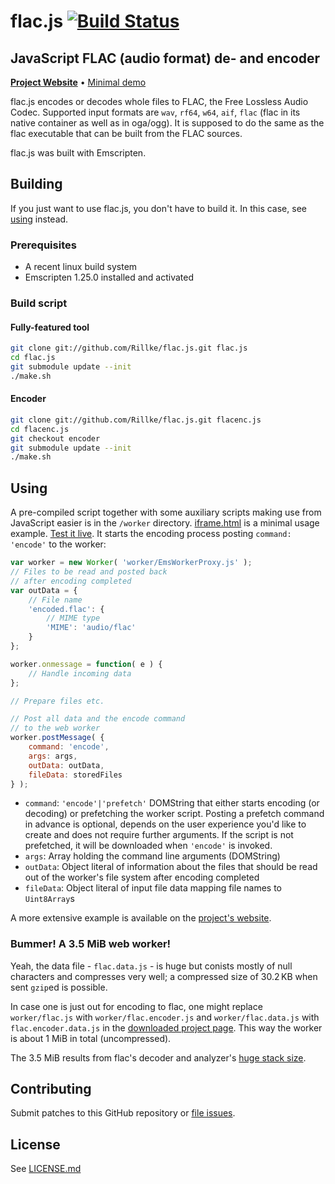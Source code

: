 # flac.js [![Build Status](https://travis-ci.org/Rillke/flac.js.svg?branch=master)](https://travis-ci.org/Rillke/flac.js)

## JavaScript FLAC (audio format) de- and encoder

[**Project Website**](https://blog.rillke.com/flac.js/) • [Minimal demo](https://rawgit.com/Rillke/flac.js/master/iframe.html)

flac.js encodes or decodes whole files to FLAC, the Free Lossless Audio Codec. Supported input formats are `wav`, `rf64`, `w64`, `aif`, `flac` (flac in its native container as well as in oga/ogg). It is supposed to do the same as the flac executable that can be built from the FLAC sources.

flac.js was built with Emscripten.

## Building
If you just want to use flac.js, you don't have to build it. In this case, see [using](#Using) instead.

### Prerequisites
- A recent linux build system
- Emscripten 1.25.0 installed and activated

### Build script
#### Fully-featured tool
```bash
git clone git://github.com/Rillke/flac.js.git flac.js
cd flac.js
git submodule update --init
./make.sh
```

#### Encoder
```bash
git clone git://github.com/Rillke/flac.js.git flacenc.js
cd flacenc.js
git checkout encoder
git submodule update --init
./make.sh
```

## Using
A pre-compiled script together with some auxiliary scripts making use from JavaScript easier is in the `/worker` directory.
[iframe.html](iframe.html) is a minimal usage example. [Test it live](https://rawgit.com/Rillke/flac.js/master/iframe.html). It starts the encoding process posting `command: 'encode'` to the worker:
```JavaScript
var worker = new Worker( 'worker/EmsWorkerProxy.js' );
// Files to be read and posted back
// after encoding completed
var outData = {
	// File name
	'encoded.flac': {
		// MIME type
		'MIME': 'audio/flac'
	}
};

worker.onmessage = function( e ) {
	// Handle incoming data
};

// Prepare files etc.

// Post all data and the encode command
// to the web worker
worker.postMessage( {
	command: 'encode',
	args: args,
	outData: outData,
	fileData: storedFiles
} );
```

- `command`: `'encode'|'prefetch'` DOMString that either starts encoding (or decoding) or prefetching the worker script. Posting a prefetch command in advance is optional, depends on the user experience you'd like to create and does not require further arguments. If the script is not prefetched, it will be downloaded when `'encode'` is invoked.
- `args`: Array holding the command line arguments (DOMString)
- `outData`: Object literal of information about the files that should be read out of the worker's file system after encoding completed
- `fileData`: Object literal of input file data mapping file names to `Uint8Array`s

A more extensive example is available on the [project's website](https://blog.rillke.com/flac.js/).

### Bummer! A 3.5 MiB web worker!
Yeah, the data file - `flac.data.js` - is huge but conists mostly of null characters and compresses very well; a compressed size of 30.2 KB when sent `gzip`ed is possible.

In case one is just out for encoding to flac, one might replace `worker/flac.js` with `worker/flac.encoder.js` and `worker/flac.data.js` with `flac.encoder.data.js` in the [downloaded project page](https://github.com/Rillke/flac.js/zipball/gh-pages). This way the worker is about 1 MiB in total (uncompressed).

The 3.5 MiB results from flac's decoder and analyzer's [huge stack size](http://lists.xiph.org/pipermail/flac-dev/2015-January/005420.html).

## Contributing
Submit patches to this GitHub repository or [file issues](https://github.com/Rillke/flac.js/issues).

## License
See [LICENSE.md](LICENSE.md)
